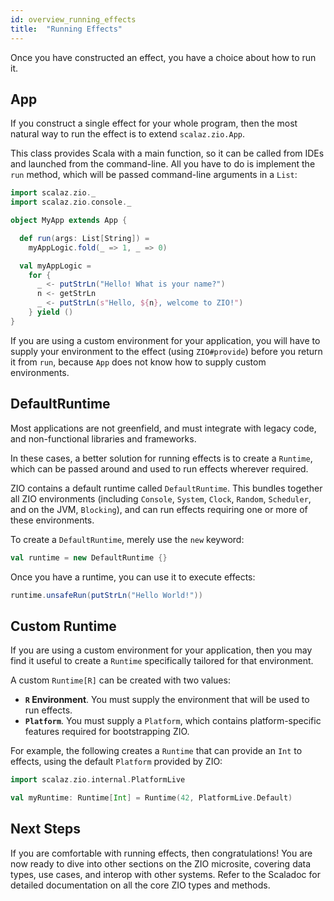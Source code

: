 ```yaml
---
id: overview_running_effects
title:  "Running Effects"
---
```


Once you have constructed an effect, you have a choice about how to run it.

## App

If you construct a single effect for your whole program, then the most natural way to run the effect is to extend `scalaz.zio.App`. 

This class provides Scala with a main function, so it can be called from IDEs and launched from the command-line. All you have to do is implement the `run` method, which will be passed command-line arguments in a `List`:

```scala mdoc:silent
import scalaz.zio._
import scalaz.zio.console._

object MyApp extends App {

  def run(args: List[String]) =
    myAppLogic.fold(_ => 1, _ => 0)

  val myAppLogic =
    for {
      _ <- putStrLn("Hello! What is your name?")
      n <- getStrLn
      _ <- putStrLn(s"Hello, ${n}, welcome to ZIO!")
    } yield ()
}
```

If you are using a custom environment for your application, you will have to supply your environment to the effect (using `ZIO#provide`) before you return it from `run`, because `App` does not know how to supply custom environments.

## DefaultRuntime

Most applications are not greenfield, and must integrate with legacy code, and non-functional libraries and frameworks.

In these cases, a better solution for running effects is to create a `Runtime`, which can be passed around and used to run effects wherever required.

ZIO contains a default runtime called `DefaultRuntime`. This bundles together all ZIO environments (including `Console`, `System`, `Clock`, `Random`, `Scheduler`, and on the JVM, `Blocking`), and can run effects requiring one or more of these environments.

To create a `DefaultRuntime`, merely use the `new` keyword:

```scala mdoc:silent
val runtime = new DefaultRuntime {}
```

Once you have a runtime, you can use it to execute effects:

```scala mdoc:silent
runtime.unsafeRun(putStrLn("Hello World!"))
```

## Custom Runtime

If you are using a custom environment for your application, then you may find it useful to create a `Runtime` specifically tailored for that environment.

A custom `Runtime[R]` can be created with two values:

 - **`R` Environment**. You must supply the environment that will be used to run effects.
 - **`Platform`**. You must supply a `Platform`, which contains platform-specific features required for bootstrapping ZIO.

For example, the following creates a `Runtime` that can provide an `Int` to effects, using the default `Platform` provided by ZIO:

```scala mdoc:silent
import scalaz.zio.internal.PlatformLive

val myRuntime: Runtime[Int] = Runtime(42, PlatformLive.Default)
```

## Next Steps

If you are comfortable with running effects, then congratulations! You are now ready to dive into other sections on the ZIO microsite, covering data types, use cases, and interop with other systems. Refer to the Scaladoc for detailed documentation on all the core ZIO types and methods.
